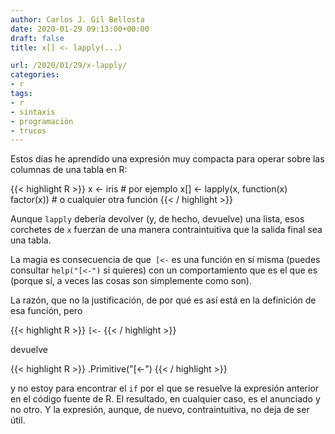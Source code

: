 ```yaml
---
author: Carlos J. Gil Bellosta
date: 2020-01-29 09:13:00+00:00
draft: false
title: x[] <- lapply(...)

url: /2020/01/29/x-lapply/
categories:
- r
tags:
- r
- sintaxis
- programación
- trucos
---
```


Estos días he aprendido una expresión muy compacta para operar sobre las columnas de una tabla en R:

{{< highlight R >}}
x <- iris # por ejemplo
x[] <- lapply(x, function(x) factor(x)) # o cualquier otra función
{{< / highlight >}}

Aunque `lapply` debería devolver (y, de hecho, devuelve) una lista, esos corchetes de `x` fuerzan de una manera contraintuitiva que la salida final sea una tabla.

La magia es consecuencia de que` [<-` es una función en sí misma (puedes consultar `help("[<-")` si quieres) con un comportamiento que es el que es (porque sí, a veces las cosas son simplemente como son).

La razón, que no la justificación, de por qué es así está en la definición de esa función, pero

{{< highlight R >}}
`[<-`
{{< / highlight >}}

devuelve

{{< highlight R >}}
.Primitive("[<-")
{{< / highlight >}}

y no estoy para encontrar el `if` por el que se resuelve la expresión anterior en el código fuente de R. El resultado, en cualquier caso, es el anunciado y no otro. Y la expresión, aunque, de nuevo, contraintuitiva, no deja de ser útil.